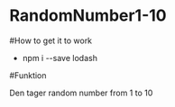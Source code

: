 # RandomNumber1-10

#How to get it to work

- npm i --save lodash

#Funktion

Den tager random number from 1 to 10
